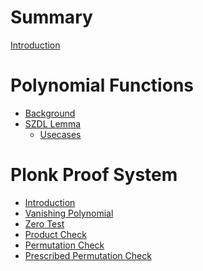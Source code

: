 # Summary

[Introduction](./introduction.md)

# Polynomial Functions

- [Background](./01_poly_funcs/01_background.md)
- [SZDL Lemma](./01_poly_funcs/02_szdl.md)
    - [Usecases](./01_poly_funcs/03_usecases.md)

# Plonk Proof System
- [Introduction](./02_plonk/01_introduction.md)
- [Vanishing Polynomial](./02_plonk/02_vanishing_poly.md)
- [Zero Test](./02_plonk/03_zero_test.md)
- [Product Check]()
- [Permutation Check]()
- [Prescribed Permutation Check]()

